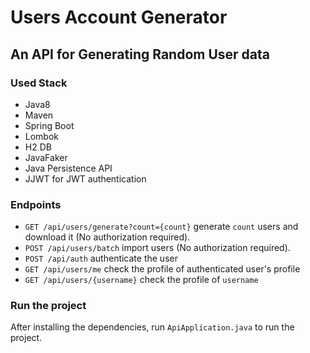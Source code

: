 # Users Account Generator
## An API for Generating Random User data

### Used Stack
- Java8
- Maven
- Spring Boot
- Lombok
- H2 DB
- JavaFaker
- Java Persistence API
- JJWT for JWT authentication

### Endpoints
- `GET /api/users/generate?count={count}` generate `count` users and download it (No authorization required).
- `POST /api/users/batch` import users (No authorization required).
- `POST /api/auth` authenticate the user
- `GET /api/users/me` check the profile of authenticated user's profile 
- `GET /api/users/{username}` check the profile of `username`

### Run the project
After installing the dependencies, run `ApiApplication.java` to run the project.

